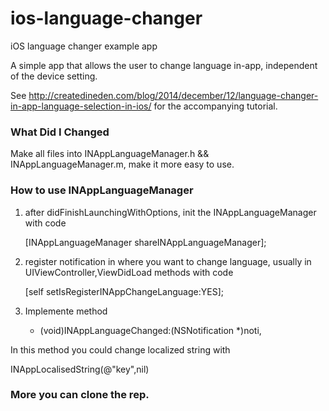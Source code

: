 ios-language-changer
====================

iOS language changer example app

A simple app that allows the user to change language in-app, independent of the device setting.

See http://createdineden.com/blog/2014/december/12/language-changer-in-app-language-selection-in-ios/ for the accompanying tutorial.


### What Did I Changed

Make all files into INAppLanguageManager.h && INAppLanguageManager.m, make it more easy to use.

### How to use INAppLanguageManager

1. after didFinishLaunchingWithOptions, init the  INAppLanguageManager with code 

   [INAppLanguageManager shareINAppLanguageManager];
   
2. register notification in where you want to change language, usually in UIViewController,ViewDidLoad methods with code

   [self setIsRegisterINAppChangeLanguage:YES];

3. Implemente method 

   - (void)INAppLanguageChanged:(NSNotification *)noti,

In this method you could change localized string with 

   INAppLocalisedString(@"key",nil)

### More you can clone the rep.
